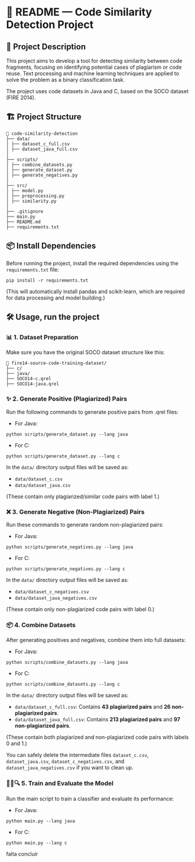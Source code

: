 # 📘 README — Code Similarity Detection Project

## 📄 Project Description

This project aims to develop a tool for detecting similarity between code fragments, focusing on identifying potential cases of plagiarism or code reuse.
Text processing and machine learning techniques are applied to solve the problem as a binary classification task.

The project uses code datasets in Java and C, based on the SOCO dataset (FIRE 2014).

## 🏗️ Project Structure

```
📂 code-similarity-detection
├── data/
│ ├── dataset_c_full.csv
│ ├── dataset_java_full.csv
│
├── scripts/
│ ├── combine_datasets.py
│ ├── generate_dataset.py
│ ├── generate_negatives.py
│
├── src/
│ ├── model.py
│ ├── preprocessing.py
│ ├── similarity.py
│
├── .gitignore
├── main.py
├── README.md
├── requirements.txt

```

## 📦 Install Dependencies

Before running the project, install the required dependencies using the `requirements.txt` file:

```
pip install -r requirements.txt
```

(This will automatically install pandas and scikit-learn, which are required for data processing and model building.)

## 🛠️ Usage, run the project

### 📊 1. Dataset Preparation

Make sure you have the original SOCO dataset structure like this:

```
📂 fire14-source-code-training-dataset/
├── c/
├── java/
├── SOCO14-c.qrel
├── SOCO14-java.qrel
```

### ✨ 2. Generate Positive (Plagiarized) Pairs

Run the following commands to generate positive pairs from .qrel files:

- For Java:

```
python scripts/generate_dataset.py --lang java
```

- For C:

```
python scripts/generate_dataset.py --lang c
```

In the `data/` directory output files will be saved as:

- `data/dataset_c.csv`
- `data/dataset_java.csv`

(These contain only plagiarized/similar code pairs with label 1.)

### ❌ 3. Generate Negative (Non-Plagiarized) Pairs

Run these commands to generate random non-plagiarized pairs:

- For Java:

```
python scripts/generate_negatives.py --lang java
```

- For C:

```
python scripts/generate_negatives.py --lang c
```

In the `data/` directory output files will be saved as:

- `data/dataset_c_negatives.csv`
- `data/dataset_java_negatives.csv`

(These contain only non-plagiarized code pairs with label 0.)

### 📦 4. Combine Datasets

After generating positives and negatives, combine them into full datasets:

- For Java:

```
python scripts/combine_datasets.py --lang java
```

- For C:

```
python scripts/combine_datasets.py --lang c
```

In the `data/` directory output files will be saved as:

- `data/dataset_c_full.csv`: Contains **43 plagiarized pairs** and **26 non-plagiarized pairs**.
- `data/dataset_java_full.csv`: Contains **213 plagiarized pairs** and **97 non-plagiarized pairs**.

(These contain both plagiarized and non-plagiarized code pairs with labels 0 and 1.)

You can safely delete the intermediate files `dataset_c.csv`, `dataset_java.csv`, `dataset_c_negatives.csv`, and `dataset_java_negatives.csv` if you want to clean up.

### 🏋🏽🔍 5. Train and Evaluate the Model

Run the main script to train a classifier and evaluate its performance:

- For Java:

```
python main.py --lang java
```

- For C:

```
python main.py --lang c
```


falta concluir
